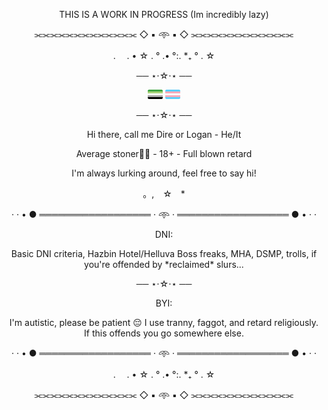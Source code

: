 <p align="center">THIS IS A WORK IN PROGRESS (Im incredibly lazy)</p>
<p align="center">⫘⫘⫘⫘⫘⫘⫘⫘⫘⫘⫘⫘⫘ ◇ ▪︎ 𖥸 ▪︎ ◇ ⫘⫘⫘⫘⫘⫘⫘⫘⫘⫘⫘⫘⫘</p>
<p align="center">.　 . • ☆ . ° .• °:. *₊ ° . ☆</p>
<p align="center">── ⋆⋅☆⋅⋆ ──</p>
<p align="center"><img src="https://github.com/H077y/pride-flag-emojis/blob/main/emojis/aroace/flag_aromantic.png?raw=true" alt="Sample Image" width="24" height="15">  <img src="https://github.com/H077y/pride-flag-emojis/blob/main/emojis/pride/flag_transgender.png?raw=true" alt="Sample Image" width="24" height="15">
<p align="center">── ⋆⋅☆⋅⋆ ──</p>
<p align="center">Hi there, call me Dire or Logan - He/It</p>
<p align="center">Average stoner🍃💯 - 18+ - Full blown retard</p>
<p align="center">I'm always lurking around, feel free to say hi!</p>
<p align="center">。,　☆　*</p>
<p align="center">· · • ● ══════════════════ · 𖥸 · ══════════════════ ● • · ·</p>
<p align="center">DNI:</p>
<p align="center">Basic DNI criteria, Hazbin Hotel/Helluva Boss freaks, MHA, DSMP, trolls, if you're offended by *reclaimed* slurs...</p>
<p align="center">── ⋆⋅☆⋅⋆ ──</p>
<p align="center">BYI:</p>
<p align="center">I'm autistic, please be patient 😔 I use tranny, faggot, and retard religiously. If this offends you go somewhere else.
<p align="center">· · • ● ══════════════════ · 𖥸 · ══════════════════ ● • · ·</p>
<p align="center">.　 . • ☆ . ° .• °:. *₊ ° . ☆</p>
<p align="center">⫘⫘⫘⫘⫘⫘⫘⫘⫘⫘⫘⫘⫘ ◇ ▪︎ 𖥸 ▪︎ ◇ ⫘⫘⫘⫘⫘⫘⫘⫘⫘⫘⫘⫘⫘</p>

<!---
DIRECT0RY17/DIRECT0RY17 is a ✨ special ✨ repository because its `README.md` (this file) appears on your GitHub profile.
You can click the Preview link to take a look at your changes.
--->
